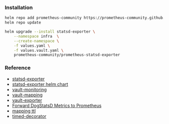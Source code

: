 ### Installation
```bash
helm repo add prometheus-community https://prometheus-community.github.io/helm-charts
helm repo update

helm upgrade --install statsd-exporter \
    --namespace infra  \
    --create-namespace \
    -f values.yaml \
    -f values.vault.yaml \
    prometheus-community/prometheus-statsd-exporter
```        

### Reference
* [statsd-exporter](https://github.com/prometheus/statsd_exporter)
* [statsd-exporter helm chart](https://github.com/niclic/helm-charts)
* [vault-monitoring](https://coreos.com/tectonic/docs/latest/vault-operator/user/monitoring.html)
* [vault-mapping](https://gist.github.com/tam7t/64291f4ebbc1c45a1fc876b6c0613221)
* [vault-exporter](https://github.com/kubevault/vault_exporter)
* [Forward DogStatsD Metrics to Prometheus](https://marselester.com/prometheus-via-dogstatsd.html)
* [mapping ttl](https://github.com/prometheus/statsd_exporter/blob/master/pkg/mapper/mapper.go#L228-L229)
* [timed-decorator](https://github.com/prometheus/statsd_exporter#timed-decorator)
